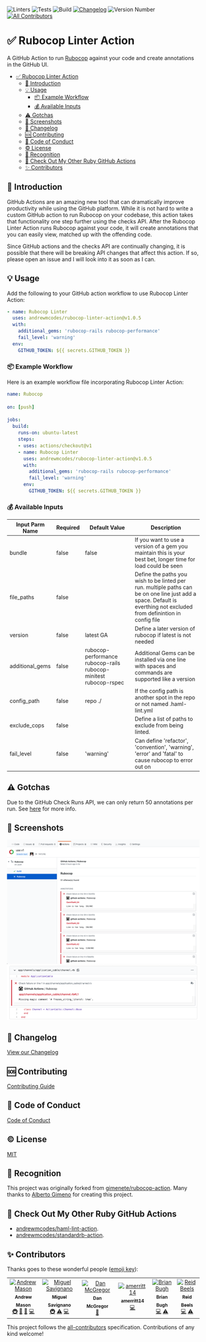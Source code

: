 ![Linters](https://github.com/andrewmcodes/rubocop-linter-action/workflows/Linters/badge.svg)
![Tests](https://github.com/andrewmcodes/rubocop-linter-action/workflows/Test/badge.svg)
![Build](https://github.com/andrewmcodes/rubocop-linter-action/workflows/Build/badge.svg)
[![Changelog](https://github.com/andrewmcodes/rubocop-linter-action/workflows/Changelog/badge.svg)](/CHANGELOG.md)
![Version Number](https://img.shields.io/static/v1?label=Version&message=v1.0.5&color=blue)
[![All Contributors](https://img.shields.io/badge/all_contributors-5-orange.svg?style=flat-square)](#contributors)

# :white_check_mark: Rubocop Linter Action

A GitHub Action to run [Rubocop](https://github.com/rubocop-hq/rubocop) against your code and create annotations in the GitHub UI.

- [:white_check_mark: Rubocop Linter Action](#whitecheckmark-rubocop-linter-action)
  - [:page_facing_up: Introduction](#pagefacingup-introduction)
  - [:bulb: Usage](#bulb-usage)
    - [:package: Example Workflow](#package-example-workflow)
    - [:moneybag: Available Inputs](#moneybag-available-inputs)
  - [:warning: Gotchas](#warning-gotchas)
  - [:camera_flash: Screenshots](#cameraflash-screenshots)
  - [:bookmark: Changelog](#bookmark-changelog)
  - [:sos: Contributing](#sos-contributing)
  - [:rotating_light: Code of Conduct](#rotatinglight-code-of-conduct)
  - [:copyright: License](#copyright-license)
  - [:1st_place_medal: Recognition](#1stplacemedal-recognition)
  - [:robot: Check Out My Other Ruby GitHub Actions](#robot-check-out-my-other-ruby-github-actions)
  - [✨ Contributors](#%e2%9c%a8-contributors)

## :page_facing_up: Introduction

GitHub Actions are an amazing new tool that can dramatically improve productivity while using the GitHub platform. While it is not hard to write a custom GitHub action to run Rubocop on your codebase, this action takes that functionality one step further using the checks API. After the Rubocop Linter Action runs Rubocop against your code, it will create annotations that you can easily view, matched up with the offending code.

Since GitHub actions and the checks API are continually changing, it is possible that there will be breaking API changes that affect this action. If so, please open an issue and I will look into it as soon as I can.

## :bulb: Usage

Add the following to your GitHub action workflow to use Rubocop Linter Action:

```yaml
- name: Rubocop Linter
  uses: andrewmcodes/rubocop-linter-action@v1.0.5
  with:
    additional_gems: 'rubocop-rails rubocop-performance'
    fail_level: 'warning'
  env:
    GITHUB_TOKEN: ${{ secrets.GITHUB_TOKEN }}
```

### :package: Example Workflow

Here is an example workflow file incorporating Rubocop Linter Action:

```yaml
name: Rubocop

on: [push]

jobs:
  build:
    runs-on: ubuntu-latest
    steps:
    - uses: actions/checkout@v1
    - name: Rubocop Linter
      uses: andrewmcodes/rubocop-linter-action@v1.0.5
      with:
        additional_gems: 'rubocop-rails rubocop-performance'
        fail_level: 'warning'
      env:
        GITHUB_TOKEN: ${{ secrets.GITHUB_TOKEN }}
```

### :moneybag: Available Inputs

| Input Parm Name | Required | Default Value        | Description                                                                                          |
| ---             | ---      | ---                  | ---                                                                                                  |
| bundle          | false    | false                | If you want to use a version of a gem you maintain this is your best bet, longer time for load could be seen |
| file_paths      | false    |                      | Define the paths you wish to be linted per run. multiple paths can be on one line just add a space. Default is everthing not excluded from definintion in config file |
| version         | false    | latest GA            | Define a later version of rubocop if latest is not needed                                            |
| additional_gems | false    | rubocop-performance rubocop-rails rubocop-minitest rubocop-rspec | Additional Gems can be installed via one line with spaces and commands are supported like a version |
| config_path     | false    | repo ./              | If the config path is another spot in the repo or not named .haml-lint.yml                           |
| exclude_cops    | false    |                      | Define a list of paths to exclude from being linted.                                                 |
| fail_level      | false    | 'warning'            | Can define 'refactor', 'convention', 'warning', 'error' and 'fatal' to cause rubocop to error out on |

## :warning: Gotchas

Due to the GitHub Check Runs API, we can only return 50 annotations per run. See [here](https://developer.github.com/v3/checks/runs/#output-object) for more info.

## :camera_flash: Screenshots

![Rubocop Linter Checks Overview](screenshots/check-overview.png)
![Rubocop Linter File Annotation](screenshots/file-annotation.png)

## :bookmark: Changelog

[View our Changelog](/CHANGELOG.md)

## :sos: Contributing

[Contributing Guide](/CONTRIBUTING.md)

## :rotating_light: Code of Conduct

[Code of Conduct](/CODE_OF_CONDUCT.md)

## :copyright: License

[MIT](/LICENSE.md)

## :1st_place_medal: Recognition

This project was originally forked from [gimenete/rubocop-action](https://github.com/gimenete/rubocop-action). Many thanks to [Alberto Gimeno](https://github.com/gimenete) for creating this project.

## :robot: Check Out My Other Ruby GitHub Actions

- [andrewmcodes/haml-lint-action](https://github.com/andrewmcodes/haml-lint-action).
- [andrewmcodes/standardrb-action](https://github.com/andrewmcodes/standardrb-action).

## ✨ Contributors

Thanks goes to these wonderful people ([emoji key](https://allcontributors.org/docs/en/emoji-key)):

<!-- ALL-CONTRIBUTORS-LIST:START - Do not remove or modify this section -->
<!-- prettier-ignore -->
<table>
  <tr>
    <td align="center"><a href="https://www.andrewmason.me/"><img src="https://avatars1.githubusercontent.com/u/18423853?v=4" width="100px;" alt="Andrew Mason"/><br /><sub><b>Andrew Mason</b></sub></a><br /><a href="#infra-andrewmcodes" title="Infrastructure (Hosting, Build-Tools, etc)">🚇</a> <a href="#review-andrewmcodes" title="Reviewed Pull Requests">👀</a> <a href="https://github.com/andrewmcodes/rubocop-linter-action/commits?author=andrewmcodes" title="Documentation">📖</a> <a href="https://github.com/andrewmcodes/rubocop-linter-action/commits?author=andrewmcodes" title="Code">💻</a></td>
    <td align="center"><a href="https://github.com/MiguelSavignano"><img src="https://avatars3.githubusercontent.com/u/6641863?v=4" width="100px;" alt="Miguel Savignano"/><br /><sub><b>Miguel Savignano</b></sub></a><br /><a href="#infra-MiguelSavignano" title="Infrastructure (Hosting, Build-Tools, etc)">🚇</a> <a href="https://github.com/andrewmcodes/rubocop-linter-action/commits?author=MiguelSavignano" title="Tests">⚠️</a> <a href="https://github.com/andrewmcodes/rubocop-linter-action/commits?author=MiguelSavignano" title="Code">💻</a></td>
    <td align="center"><a href="https://github.com/mcgregordan"><img src="https://avatars0.githubusercontent.com/u/17787076?v=4" width="100px;" alt="Dan McGregor"/><br /><sub><b>Dan McGregor</b></sub></a><br /><a href="https://github.com/andrewmcodes/rubocop-linter-action/commits?author=mcgregordan" title="Documentation">📖</a></td>
    <td align="center"><a href="https://github.com/amerritt14"><img src="https://avatars3.githubusercontent.com/u/16766681?v=4" width="100px;" alt="amerritt14"/><br /><sub><b>amerritt14</b></sub></a><br /><a href="https://github.com/andrewmcodes/rubocop-linter-action/commits?author=amerritt14" title="Code">💻</a></td>
    <td align="center"><a href="https://github.com/bbugh"><img src="https://avatars3.githubusercontent.com/u/438465?v=4" width="100px;" alt="Brian Bugh"/><br /><sub><b>Brian Bugh</b></sub></a><br /><a href="https://github.com/andrewmcodes/rubocop-linter-action/commits?author=bbugh" title="Code">💻</a> <a href="https://github.com/andrewmcodes/rubocop-linter-action/commits?author=bbugh" title="Tests">⚠️</a></td>
    <td align="center"><a href="http://reidbeels.com"><img src="https://avatars2.githubusercontent.com/u/13192?v=4" width="100px;" alt="Reid Beels"/><br /><sub><b>Reid Beels</b></sub></a><br /><a href="https://github.com/andrewmcodes/rubocop-linter-action/commits?author=reidab" title="Code">💻</a> <a href="https://github.com/andrewmcodes/rubocop-linter-action/commits?author=reidab" title="Tests">⚠️</a></td>
  </tr>
</table>

<!-- ALL-CONTRIBUTORS-LIST:END -->

This project follows the [all-contributors](https://github.com/all-contributors/all-contributors) specification. Contributions of any kind welcome!
